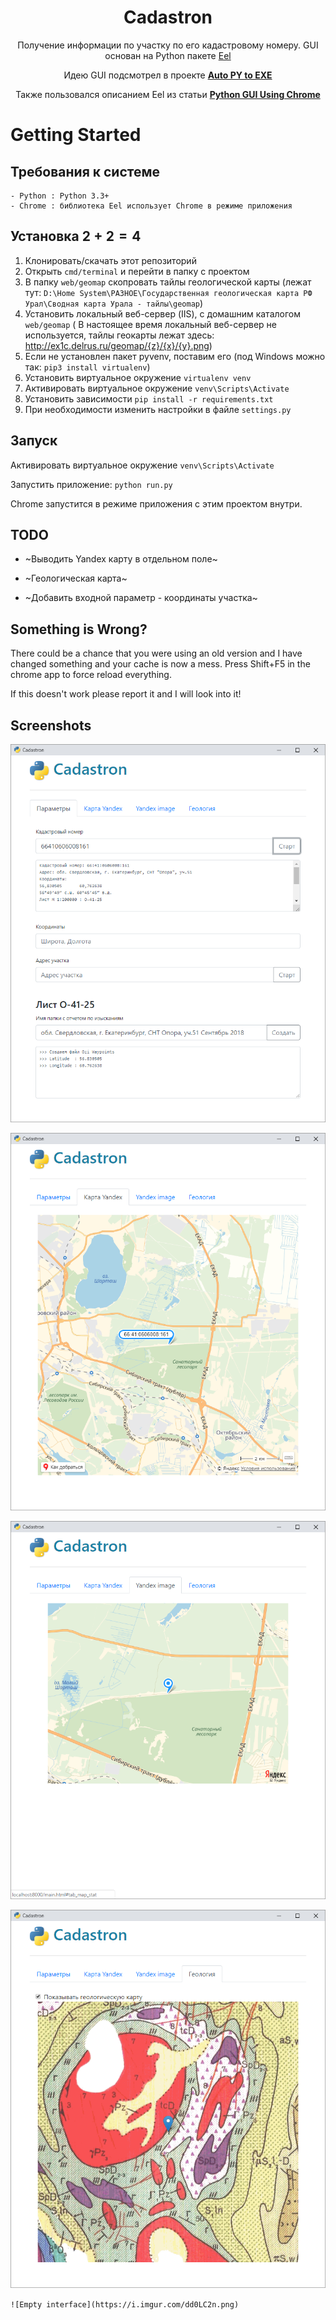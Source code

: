 <h1 align="center">Cadastron</h1>
<p align="center">Получение информации по участку по его кадастровому номеру. GUI основан на Python пакете <a href="https://github.com/ChrisKnott/Eel">Eel</a></p>
<p align="center">Идею GUI подсмотрел в проекте <a href="https://github.com/brentvollebregt/auto-py-to-exe/"><strong> Auto PY to EXE </strong></a></p>
<p align="center">Также пользовался описанием Eel из статьи <a href="http://nitratine.net/python-gui-using-chrome/"><strong> Python GUI Using Chrome </strong></a></p>

<!-- <div align="center">
    <img src="https://i.imgur.com/EuUlayC.png" alt="Empty interface">
</div> -->

# Getting Started

## Требования к системе

    - Python : Python 3.3+
    - Chrome : библиотека Eel использует Chrome в режиме приложения

## Установка $2 + 2 = 4$

1. Клонировать/скачать этот репозиторий
2. Открыть ```cmd/terminal``` и перейти в папку с проектом
3. В папку ```web/geomap``` скопровать тайлы геологической карты (лежат тут: ```D:\Home System\РАЗНОЕ\Государственная геологическая карта РФ Урал\Сводная карта Урала - тайлы\geomap```)
4. Установить локальный веб-сервер (IIS), с домашним каталогом ```web/geomap``` 
( В настоящее время локальный веб-сервер не используется, тайлы геокарты лежат здесь: http://ex1c.delrus.ru/geomap/{z}/{x}/{y}.png)
5. Если не установлен пакет pyvenv, поставим его (под Windows можно так: ```pip3 install virtualenv```)
6. Установить виртуальное окружение ```virtualenv venv```
7. Активировать виртуальное окружение ```venv\Scripts\Activate```
8. Установить зависимости ```pip install -r requirements.txt```
9. При необходимости изменить настройки в файле ```settings.py```

## Запуск

Активировать виртуальное окружение ```venv\Scripts\Activate```

Запустить приложение: ```python run.py```

Chrome запустится в режиме приложения с этим проектом внутри.

## TODO

- ~Выводить Yandex карту в отдельном поле~

- ~Геологическая карта~

- ~Добавить входной параметр - координаты участка~

## Something is Wrong?

There could be a chance that you were using an old version and I have changed something and your cache is now a mess. Press Shift+F5 in the chrome app to force reload everything.

If this doesn't work please report it and I will look into it!

## Screenshots

![Start screen](screenshots/screenshot1.png "Start screen")

![Map1 tab](screenshots/screenshot2.png "Yandex Map tab")

![Map2 tab](screenshots/screenshot3.png "Yandex image tab")

![Map2 tab](screenshots/screenshot4.png "Geology tab")

`![Empty interface](https://i.imgur.com/dd0LC2n.png)`
